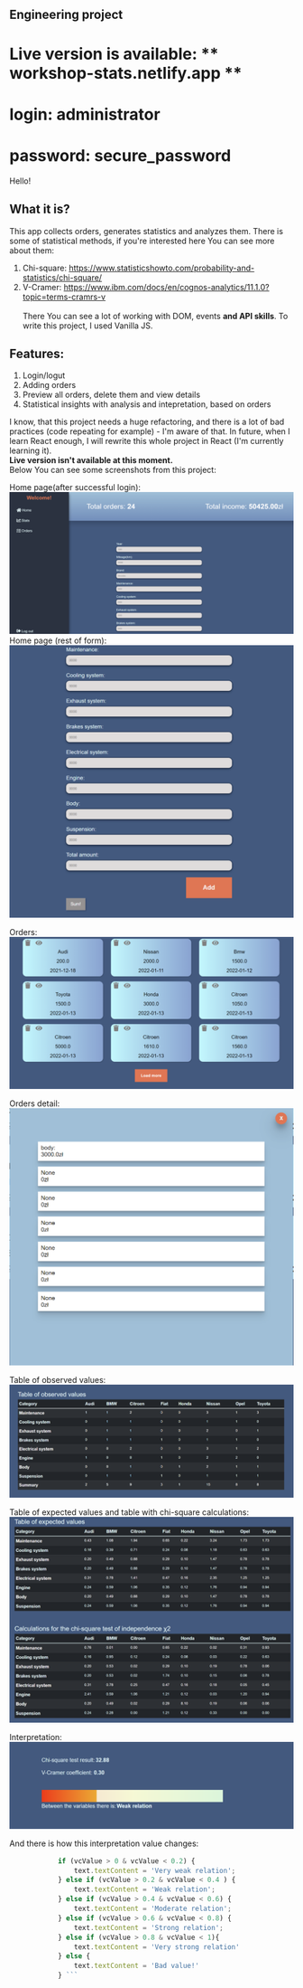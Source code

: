 ## Engineering project
# Live version is available: ** workshop-stats.netlify.app **
# login: administrator
# password: secure_password
Hello!

## What it is?
This app collects orders, generates statistics and analyzes them. There is some of statistical methods, if you're interested here You can see more about them:
1. Chi-square: https://www.statisticshowto.com/probability-and-statistics/chi-square/
2. V-Cramer: https://www.ibm.com/docs/en/cognos-analytics/11.1.0?topic=terms-cramrs-v \
\
There You can see a lot of working with DOM, events **and API skills**. To write this project, I used Vanilla JS. 

## Features:
1. Login/logut 
2. Adding orders
3. Preview all orders, delete them and view details
4. Statistical insights with analysis and intepretation, based on orders

I know, that this project needs a huge refactoring, and there is a lot of bad practices (code repeating for example) - I'm aware of that. 
In future, when I learn React enough, I will rewrite this whole project in React (I'm currently learning it). \
**Live version isn't available at this moment.** \
Below You can see some screenshots from this project:

Home page(after successful login):
![Home page view](https://github.com/RafalDziuba/Automotive-workshop-with-statistical-data-analysis-module/blob/main/img/home-page.PNG) 
Home page (rest of form):
![Home page form view](https://github.com/RafalDziuba/Automotive-workshop-with-statistical-data-analysis-module/blob/main/img/form.PNG) 

Orders:
![Orders page view](https://github.com/RafalDziuba/Automotive-workshop-with-statistical-data-analysis-module/blob/main/img/orders-1.PNG)

Orders detail:
![Single order details view](https://github.com/RafalDziuba/Automotive-workshop-with-statistical-data-analysis-module/blob/main/img/orders-eye-click.PNG) 

Table of observed values:
![Table of observed values view](https://github.com/RafalDziuba/Automotive-workshop-with-statistical-data-analysis-module/blob/main/img/stats-table1.PNG)  

Table of expected values and table with chi-square calculations:
![Table of expected values and table with chi-square calculations view](https://github.com/RafalDziuba/Automotive-workshop-with-statistical-data-analysis-module/blob/main/img/stats%20table%202%203.PNG) 

Interpretation: 
![Interpretation calculations view](https://github.com/RafalDziuba/Automotive-workshop-with-statistical-data-analysis-module/blob/main/img/vc.PNG)

And there is how this interpretation value changes:
```javascript const text = document.getElementById('vci');
            if (vcValue > 0 & vcValue < 0.2) {
                text.textContent = 'Very weak relation';
            } else if (vcValue > 0.2 & vcValue < 0.4 ) {
                text.textContent = 'Weak relation';
            } else if (vcValue > 0.4 & vcValue < 0.6) {
                text.textContent = 'Moderate relation';
            } else if (vcValue > 0.6 & vcValue < 0.8) {
                text.textContent = 'Strong relation';
            } else if (vcValue > 0.8 & vcValue < 1){
                text.textContent = 'Very strong relation'
            } else {
                text.textContent = 'Bad value!'
            } ```
